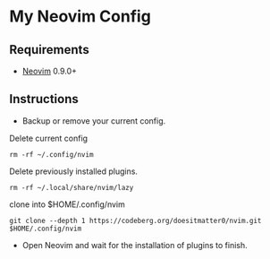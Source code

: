# My Neovim Config

## Requirements
- [Neovim](https://neovim.io/) 0.9.0+

## Instructions
- Backup or remove your current config.

Delete current config
```
rm -rf ~/.config/nvim
```
Delete previously installed plugins.
```
rm -rf ~/.local/share/nvim/lazy
```
clone into $HOME/.config/nvim
```
git clone --depth 1 https://codeberg.org/doesitmatter0/nvim.git $HOME/.config/nvim
```
- Open Neovim and wait for the installation of plugins to finish.
